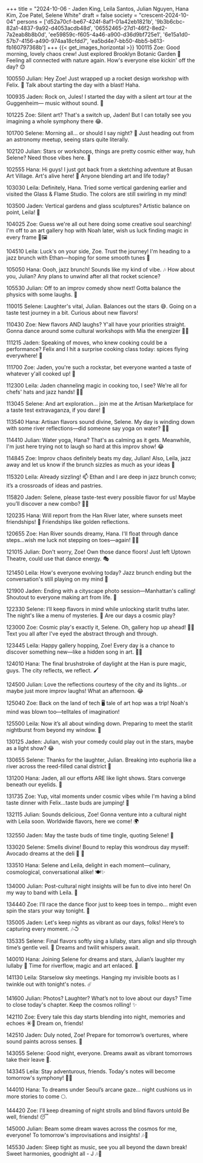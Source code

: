 +++
title = "2024-10-06 - Jaden King, Leila Santos, Julian Nguyen, Hana Kim, Zoe Patel, Selene White"
draft = false
society = "crescent-2024-10-04"
persons = ['d52a70cf-be67-424f-8af1-01a42eb1821b', '9b3b6cbc-82a1-4837-9a92-d4053acdb48d', '06552465-27d1-46f2-8ed2-7a2eab8b8b0d', 'ee59859c-f605-4a46-a900-d36d9bf725e1', '6e15a1d0-57b7-4156-a490-974aa18cfdd7', 'ea5bd4e7-bb50-4bb5-b613-fb160797368b']
+++
{{< get_images_horizontal >}}
100115 Zoe: Good morning, lovely chaos crew! Just explored Brooklyn Botanic Garden 🌿Feeling all connected with nature again. How's everyone else kickin' off the day? 😊

100550 Julian: Hey Zoe! Just wrapped up a rocket design workshop with Felix. 🚀 Talk about starting the day with a blast! Haha.

100935 Jaden: Rock on, Jules! I started the day with a silent art tour at the Guggenheim— music without sound. 🎨 

101225 Zoe: Silent art? That's a switch up, Jaden! But I can totally see you imagining a whole symphony there 😂.

101700 Selene: Morning all... or should I say night? 🌙 Just heading out from an astronomy meetup, seeing stars quite literally.

102120 Julian: Stars or workshops, things are pretty cosmic either way, huh Selene? Need those vibes here. 🌟

102555 Hana: Hi guys! I just got back from a sketching adventure at Busan Art Village. Art's alive here! 🎨 Anyone blending art and life today?

103030 Leila: Definitely, Hana. Tried some vertical gardening earlier and visited the Glass & Flame Studio. The colors are still swirling in my mind!

103500 Jaden: Vertical gardens and glass sculptures? Artistic balance on point, Leila! 🎨

104025 Zoe: Guess we're all out here doing some creative soul searching! I'm off to an art gallery hop with Noah later, wish us luck finding magic in every frame 🎨🖼️

104510 Leila: Luck's on your side, Zoe. Trust the journey! I'm heading to a jazz brunch with Ethan—hoping for some smooth tunes 🎷

105050 Hana: Oooh, jazz brunch! Sounds like my kind of vibe. 🎶 How about you, Julian? Any plans to unwind after all that rocket science?

105530 Julian: Off to an improv comedy show next! Gotta balance the physics with some laughs. 🤣

110015 Selene: Laughter's vital, Julian. Balances out the stars 😅. Going on a taste test journey in a bit. Curious about new flavors!

110430 Zoe: New flavors AND laughs? Y'all have your priorities straight. Gonna dance around some cultural workshops with Mia the energizer 🕺💃

111215 Jaden: Speaking of moves, who knew cooking could be a performance? Felix and I hit a surprise cooking class today: spices flying everywhere! 🥄

111700 Zoe: Jaden, you're such a rockstar, bet everyone wanted a taste of whatever y'all cooked up! 🍳

112300 Leila: Jaden channeling magic in cooking too, I see? We're all for chefs' hats and jazz hands! 🎩✨

113045 Selene: And art exploration... join me at the Artisan Marketplace for a taste test extravaganza, if you dare! 🌿

113540 Hana: Artisan flavors sound divine, Selene. My day is winding down with some river reflections—did someone say yoga on water? 🚣‍♀️

114410 Julian: Water yoga, Hana? That's as calming as it gets. Meanwhile, I'm just here trying not to laugh so hard at this improv show! 😂

114845 Zoe: Improv chaos definitely beats my day, Julian! Also, Leila, jazz away and let us know if the brunch sizzles as much as your ideas 💌

115320 Leila: Already sizzling! 📫 Ethan and I are deep in jazz brunch convo; it’s a crossroads of ideas and pastries.

115820 Jaden: Selene, please taste-test every possible flavor for us! Maybe you’ll discover a new combo? 🍏🍫

120235 Hana: Will report from the Han River later, where sunsets meet friendships! 🌅 Friendships like golden reflections.

120655 Zoe: Han River sounds dreamy, Hana. I'll float through dance steps...wish me luck not stepping on toes—again! 💃🤣

121015 Julian: Don't worry, Zoe! Own those dance floors! Just left Uptown Theatre, could use that dance energy. 🎭

121450 Leila: How's everyone evolving today? Jazz brunch ending but the conversation's still playing on my mind 🎺

121900 Jaden: Ending with a cityscape photo session—Manhattan's calling! Shoutout to everyone making art from life. 📸

122330 Selene: I’ll keep flavors in mind while unlocking starlit truths later. The night's like a menu of mysteries. 🌌 Are our days a cosmic play?

123000 Zoe: Cosmic play's exactly it, Selene. Oh, gallery hop up ahead! 🚶‍♀️ Text you all after I've eyed the abstract through and through.

123445 Leila: Happy gallery hopping, Zoe! Every day is a chance to discover something new—like a hidden song in art. 🎵🎨

124010 Hana: The final brushstroke of daylight at the Han is pure magic, guys. The city reflects, we reflect. 🖌

124500 Julian: Love the reflections courtesy of the city and its lights...or maybe just more improv laughs! What an afternoon. 😂

125040 Zoe: Back on the land of tech 🖥️ tale of art hop was a trip! Noah's mind was blown too—telltales of imagination!

125500 Leila: Now it’s all about winding down. Preparing to meet the starlit nightburst from beyond my window. 🌌

130125 Jaden: Julian, wish your comedy could play out in the stars, maybe as a light show? 😂

130655 Selene: Thanks for the laughter, Julian. Breaking into euphoria like a river across the reed-filled canal district 🥀

131200 Hana: Jaden, all our efforts ARE like light shows. Stars converge beneath our eyelids. 🌙

131735 Zoe: Yup, vital moments under cosmic vibes while I'm having a blind taste dinner with Felix...taste buds are jumping! 🍴

132115 Julian: Sounds delicious, Zoe! Gonna venture into a cultural night with Leila soon. Worldwide flavors, here we come! 🌍

132550 Jaden: May the taste buds of time tingle, quoting Selene! 🌟 

133020 Selene: Smells divine! Bound to replay this wondrous day myself: Avocado dreams at the deli 🥑 🎨

133510 Hana: Selene and Leila, delight in each moment—culinary, cosmological, conversational alike! 🍽️✨

134000 Julian: Post-cultural night insights will be fun to dive into here! On my way to band with Leila. 🎷 

134440 Zoe: I’ll race the dance floor just to keep toes in tempo... might even spin the stars your way tonight. 🕺

135005 Jaden: Let's keep nights as vibrant as our days, folks! Here’s to capturing every moment. 🎶↺

135335 Selene: Final flavors softly sing a lullaby, stars align and slip through time’s gentle veil. 🌌 Dreams and twilit whispers await. 

140010 Hana: Joining Selene for dreams and stars, Julian’s laughter my lullaby 🤭 Time for riverflow, magic and art enlaced. 🌙 

141130 Leila: Starselow sky meetings. Hanging my invisible boots as I twinkle out with tonight's notes. ☄️

141600 Julian: Photos? Laughter? What’s not to love about our days? Time to close today's chapter. Keep the cosmos rolling! ✨ 

142110 Zoe: Every tale this day starts blending into night, memories and echoes ☀️📜 Dream on, friends! 

142510 Jaden: Duly noted, Zoe! Prepare for tomorrow’s overtures, where sound paints across senses. 🌈 

143055 Selene: Good night, everyone. Dreams await as vibrant tomorrows take their leave 🌌. 

143345 Leila: Stay adventurous, friends. Today's notes will become tomorrow's symphony! 🌿🎼 

144010 Hana: To dreams under Seoul’s arcane gaze... night cushions us in more stories to come 🌕. 

144420 Zoe: I'll keep dreaming of night strolls and blind flavors untold Be well, friends! 😴 

145000 Julian: Beam some dream waves across the cosmos for me, everyone! To tomorrow's improvisations and insights! 🎶💫

145530 Jaden: Sleep tight as music, see you all beyond the dawn break! Sweet harmonies, goodnight all - J 🎶🌙
